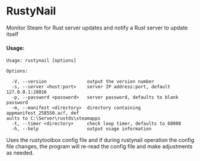 # RustyNail

Monitor Steam for Rust server updates and notify a Rust server to update itself

#### Usage:

```
Usage: rustynail [options]

Options:

  -V, --version               output the version number
  -s, --server <host:port>    server IP address:port, default 127.0.0.1:28016
  -p, --password <password>   server password, defaults to blank password
  -m, --manifest <directory>  directory containing appmanifest_258550.acf, def
aults to C:\Server\rustds\steamapps
  -t, --timer <directory>     check loop timer, defaults to 60000
  -h, --help                  output usage information
```

Uses the rustytoolbox config file and if during rustynail operation the config file changes, the program will re-read the config file and make adjustments as needed.
